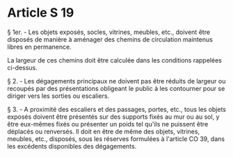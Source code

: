 # Article S 19

§ 1er. - Les objets exposés, socles, vitrines, meubles, etc., doivent être disposés de manière à aménager des chemins de circulation maintenus libres en permanence.

La largeur de ces chemins doit être calculée dans les conditions rappelées ci-dessus.

§ 2. - Les dégagements principaux ne doivent pas être réduits de largeur ou recoupés par des présentations obligeant le public à les contourner pour se diriger vers les sorties ou escaliers.

§ 3. - A proximité des escaliers et des passages, portes, etc., tous les objets exposés doivent être présentés sur des supports fixés au mur ou au sol, y être eux-mêmes fixés ou présenter un poids tel qu'ils ne puissent être déplacés ou renversés. Il doit en être de même des objets, vitrines, meubles, etc., disposés, sous les réserves formulées à l'article CO 39, dans les excédents disponibles des dégagements.
